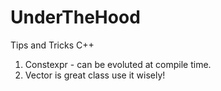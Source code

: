 # UnderTheHood
Tips and Tricks C++

1. Constexpr - can be evoluted at compile time.
2. Vector is great class use it wisely!
